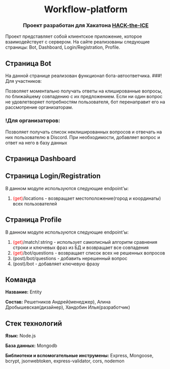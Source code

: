 <h1 align="center">Workflow-platform</h1> 
<h3 align="center">Проект разработан для Хакатона <a href="https://ityakutia.com/hack-the-ice" target="_blank">HACK-the-ICE</a></h3>

Проект представляет собой клиентское приложение, которое взаимодействует с сервером. На сайте реализованы следующие страницы: Bot, Dashboard, Login/Registration, Profile. 

## Страница Bot
  
На данной странице реализован функционал бота-автоответчика. 
###!Для участников:

Позволяет моментально получать ответы на клишированные вопросы, по ближайшему совпадению с их предложением. Если ни один вопрос не удовлетворяет потребностям пользователя, бот перенаправит его на рассмотрение организаторам.

### !Для организаторов:

Позволяет получать список неклишированных вопросов и отвечать на них пользователю в Discord. При необходимости, добавляет вопрос и ответ на него в базу данных

## Страница Dashboard


## Страница Login/Registration

В данном модуле используются следующие endpoint'ы:
  1. <span style="color:red">(get)</span>/locations - возвращает местоположениe(город и координаты) всех пользователей
  
## Страница Profile

В данном модуле используются следующие endpoint'ы:
  1. <span style="color:red">(get)</span>/match/:string - использует самописный алгоритм сравнения строки и ключевых фраз из БД и возвращает все совпадения
  2. <span style="color:red">(get)</span>/bot/questions - возвращает список всех не решенных вопросов
  3. (post)/bot/questions - добавить нерешенный вопрос
  4. (post)/bot - добавляет ключевую фразу
  
## Команда

**Название:** Entity

**Состав:** Решетников Андрей(менеджер), Алина Дробышевская(дизайнер), Хандобин Илья(разработчик)
## Стек технологий
**Язык:** Node.js

**База данных:** Mongodb

**Библиотеки и вспомогательные инструмены:** Express, Mongoose, bcrypt, jsonwebtoken, express-validator, cors, nodemon
